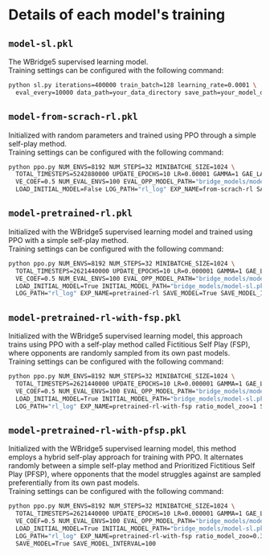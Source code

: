 # Details of each model's training
## `model-sl.pkl`
The WBridge5 supervised learning model.  
Training settings can be configured with the following command:
```bash
python sl.py iterations=400000 train_batch=128 learning_rate=0.0001 \
  eval_every=10000 data_path=your_data_directory save_path=your_model_directory
```
## `model-from-scrach-rl.pkl`
Initialized with random parameters and trained using PPO through a simple self-play method.  
Training settings can be configured with the following command:
```bash
python ppo.py NUM_ENVS=8192 NUM_STEPS=32 MINIBATCHE_SIZE=1024 \
  TOTAL_TIMESTEPS=5242880000 UPDATE_EPOCHS=10 LR=0.00001 GAMMA=1 GAE_LAMBDA=0.95 ENT_COEF=0.001 \
  VE_COEF=0.5 NUM_EVAL_ENVS=100 EVAL_OPP_MODEL_PATH="bridge_models/model-sl.pkl" NUM_EVAL_STEP=10 \
  LOAD_INITIAL_MODEL=False LOG_PATH="rl_log" EXP_NAME=from-scrach-rl SAVE_MODEL=True SAVE_MODEL_INTERVAL=100
```
## `model-pretrained-rl.pkl`
Initialized with the WBridge5 supervised learning model and trained using PPO with a simple self-play method.  
Training settings can be configured with the following command:
```bash
python ppo.py NUM_ENVS=8192 NUM_STEPS=32 MINIBATCHE_SIZE=1024 \
  TOTAL_TIMESTEPS=2621440000 UPDATE_EPOCHS=10 LR=0.000001 GAMMA=1 GAE_LAMBDA=0.95 ENT_COEF=0.001 \
  VE_COEF=0.5 NUM_EVAL_ENVS=100 EVAL_OPP_MODEL_PATH="bridge_models/model-sl.pkl" NUM_EVAL_STEP=10 \
  LOAD_INITIAL_MODEL=True INITIAL_MODEL_PATH="bridge_models/model-sl.pkl" \
  LOG_PATH="rl_log" EXP_NAME=pretrained-rl SAVE_MODEL=True SAVE_MODEL_INTERVAL=100
```
## `model-pretrained-rl-with-fsp.pkl`
Initialized with the WBridge5 supervised learning model, 
this approach trains using PPO with a self-play method called Fictitious Self Play (FSP), 
where opponents are randomly sampled from its own past models.  
Training settings can be configured with the following command:
```bash
python ppo.py NUM_ENVS=8192 NUM_STEPS=32 MINIBATCHE_SIZE=1024 \
  TOTAL_TIMESTEPS=2621440000 UPDATE_EPOCHS=10 LR=0.000001 GAMMA=1 GAE_LAMBDA=0.95 ENT_COEF=0.001 \
  VE_COEF=0.5 NUM_EVAL_ENVS=100 EVAL_OPP_MODEL_PATH="bridge_models/model-sl.pkl" NUM_EVAL_STEP=10 \
  LOAD_INITIAL_MODEL=True INITIAL_MODEL_PATH="bridge_models/model-sl.pkl" \
  LOG_PATH="rl_log" EXP_NAME=pretrained-rl-with-fsp ratio_model_zoo=1 SAVE_MODEL=True SAVE_MODEL_INTERVAL=100
```
## `model-pretrained-rl-with-pfsp.pkl`
Initialized with the WBridge5 supervised learning model, 
this method employs a hybrid self-play approach for training with PPO. 
It alternates randomly between a simple self-play method and Prioritized Fictitious Self Play (PFSP), 
where opponents that the model struggles against are sampled preferentially from its own past models.  
Training settings can be configured with the following command:
```bash
python ppo.py NUM_ENVS=8192 NUM_STEPS=32 MINIBATCHE_SIZE=1024 \
  TOTAL_TIMESTEPS=2621440000 UPDATE_EPOCHS=10 LR=0.000001 GAMMA=1 GAE_LAMBDA=0.95 ENT_COEF=0.001 \
  VE_COEF=0.5 NUM_EVAL_ENVS=100 EVAL_OPP_MODEL_PATH="bridge_models/model-sl.pkl" NUM_EVAL_STEP=10 \
  LOAD_INITIAL_MODEL=True INITIAL_MODEL_PATH="bridge_models/model-sl.pkl" \
  LOG_PATH="rl_log" EXP_NAME=pretrained-rl-with-fsp ratio_model_zoo=0.3 prioritized_fictitious=True \
  SAVE_MODEL=True SAVE_MODEL_INTERVAL=100
```

